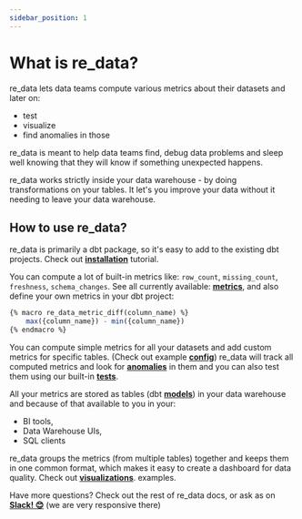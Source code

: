```yaml
---
sidebar_position: 1
---
```


# What is re_data?
re_data lets data teams compute various metrics about their datasets and later on:
  - test
  - visualize
  - find anomalies in those

re_data is meant to help data teams find, debug data problems and sleep well knowing that they will know if something unexpected happens.

re_data works strictly inside your data warehouse - by doing transformations on your tables. It let's you improve your data without it needing to leave your data warehouse.

## How to use re_data?

re_data is primarily a dbt package, so it's easy to add to the existing dbt projects. Check out **[installation](/docs/getting_started/installation/for_dbt_users)** tutorial.

You can compute a lot of built-in metrics like: `row_count`, `missing_count`, `freshness`, `schema_changes`.
See all currently available: **[metrics](/docs/reference/metrics)**, and also define your own metrics in your dbt project:

```sql title="macros/my_metrics.sql"    
{% macro re_data_metric_diff(column_name) %}
    max({column_name}) - min({column_name})
{% endmacro %}
```

You can compute simple metrics for all your datasets and add custom metrics for specific tables. (Check out example **[config](/docs/reference/config)**) re_data will track all computed metrics and look for **[anomalies](/docs/reference/anomalies)** in them and you can also test them using our built-in **[tests](/docs/reference/tests)**.

All your metrics are stored as tables (dbt **[models](/docs/reference/models)**) in your data warehouse and because of that available to you in your:
 - BI tools,
 - Data Warehouse UIs,
 - SQL clients

re_data groups the metrics (from multiple tables) together and keeps them in one common format, which makes it easy to create a dashboard for data quality. Check out **[visualizations](/docs/bi_integration/introduction)**. examples.

Have more questions? Check out the rest of re_data docs, or ask as on **[Slack! 😊](https://join.slack.com/t/re-data/shared_invite/zt-vkauq1y8-tL4R4_H5nZoVvyXyy0hdug)** (we are very responsive there)
